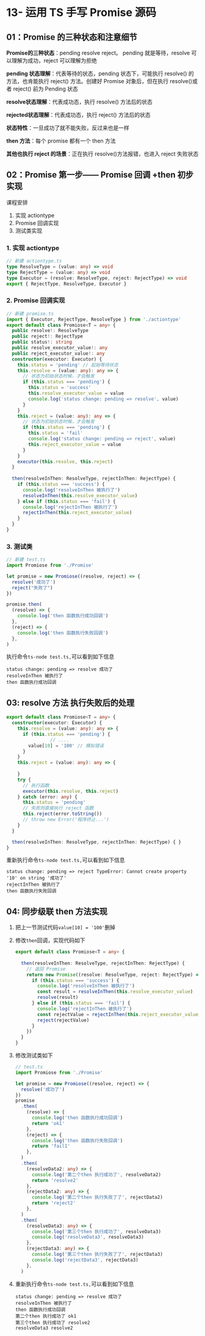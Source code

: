 # 13- 运用 TS 手写 Promise 源码

## 01：Promise 的三种状态和注意细节

**Promise的三种状态**：pending resolve reject。 pending 就是等待，resolve 可以理解为成功，reject 可以理解为拒绝

**pending 状态理解**：代表等待的状态，pending 状态下，可能执行 resolve() 的方法，也肯能执行 reject() 方法。创建好 Promise 对象后，但在执行 resolve()或者 reject() 前为 Pending 状态

**resolve状态理解**：代表成功态，执行 resolve() 方法后的状态

**rejected状态理解**：代表成功态，执行 reject() 方法后的状态

**状态特性**：一旦成功了就不能失败，反过来也是一样

**then 方法**：每个 promise 都有一个 then 方法

**其他也执行 reject 的场景**：正在执行 resolve()方法报错，也进入 reject 失败状态

## 02：Promise 第一步—— Promise 回调 +then 初步 实现

课程安排

1. 实现 actiontype
2. Promise 回调实现
3. 测试类实现

### 1. 实现 actiontype

```typescript
// 新建 actiontype.ts
type ResolveType = (value: any) => void
type RejectType = (value: any) => void
type Executor = (resolve: ResolveType, reject: RejectType) => void
export { RejectType, ResolveType, Executor }
```

### 2. Promise 回调实现

```typescript
// 新建 promise.ts 
import { Executor, RejectType, ResolveType } from './actiontype'
export default class Promiose<T = any> {
  public resolve!: ResolveType
  public reject!: RejectType
  public status!: string
  public resolve_executor_value!: any
  public reject_executor_value!: any
  constructor(executor: Executor) {
    this.status = 'pending' // 起始等待状态
    this.resolve = (value: any): any => {
      // 状态为初始状态时候，才会触发
      if (this.status === 'pending') {
        this.status = 'success'
        this.resolve_executor_value = value
        console.log('status change: pending => resolve', value)
      }
    }
    this.reject = (value: any): any => {
      // 状态为初始状态时候，才会触发
      if (this.status === 'pending') {
        this.status = 'fail'
        console.log('status change: pending => reject', value)
        this.reject_executor_value = value
      }
    }
    executor(this.resolve, this.reject)
  }
  
  then(resolveInThen: ResolveType, rejectInThen: RejectType) {
    if (this.status === 'success') {
      console.log('resolveInThen 被执行了')
      resolveInThen(this.resolve_executor_value)
    } else if (this.status === 'fail') {
      console.log('rejectInThen 被执行了')
      rejectInThen(this.reject_executor_value)
    }
  }
}
```

### 3. 测试类

```typescript
// 新建 test.ts
import Promiose from './Promise'

let promise = new Promiose((resolve, reject) => {
  resolve('成功了')
  reject("失败了")
})

promise.then(
  (resolve) => {
    console.log('then 函数执行成功回调')
  },
  (reject) => {
    console.log('then 函数执行失败回调')
  },
)
```

执行命令`ts-node test.ts,`可以看到如下信息

```shell
status change: pending => resolve 成功了
resolveInThen 被执行了
then 函数执行成功回调
```

## 03: resolve 方法 执行失败后的处理

```typescript
export default class Promiose<T = any> {
  constructor(executor: Executor) {
    this.resolve = (value: any): any => {
      if (this.status === 'pending') {
				// ....
        value[10] = '100' // 模拟错误
      }
    }
    this.reject = (value: any): any => {
  
    }
    try {
      // 执行函数
      executor(this.resolve, this.reject)
    } catch (error: any) {
      this.status = 'pending'
      // 失败则直接执行 reject 函数
      this.reject(error.toString())
      // throw new Error('程序终止...')
    }
  }

  then(resolveInThen: ResolveType, rejectInThen: RejectType) { }
}
```

重新执行命令`ts-node test.ts,`可以看到如下信息

```shell
status change: pending => reject TypeError: Cannot create property '10' on string '成功了'
rejectInThen 被执行了
then 函数执行失败回调
```

## 04: 同步级联 then 方法实现

1. 把上一节测试代码`value[10] = '100'`删掉

2. 修改`then`回调，实现代码如下

   ```typescript
   export default class Promiose<T = any> {
     
     then(resolveInThen: ResolveType, rejectInThen: RejectType) {
       // 返回 Promise 
       return new Promise((resolve: ResolveType, reject: RejectType) => {
         if (this.status === 'success') {
           console.log('resolveInThen 被执行了')
           const result = resolveInThen(this.resolve_executor_value)
           resolve(result)
         } else if (this.status === 'fail') {
           console.log('rejectInThen 被执行了')
           const rejectValue = rejectInThen(this.reject_executor_value)
           reject(rejectValue)
         }
       })
     }
   }
   ```

3. 修改测试类如下

   ```typescript
   // test.ts
   import Promiose from './Promise'
   
   let promise = new Promiose((resolve, reject) => {
     resolve('成功了')
   })
   promise
     .then(
       (resolve) => {
         console.log('then 函数执行成功回调')
         return 'ok1'
       },
       (reject) => {
         console.log('then 函数执行失败回调')
         return 'fail1'
       },
     )
     .then(
       (resolveData2: any) => {
         console.log('第二个then 执行成功了', resolveData2)
         return 'resolve2'
       },
       (rejectData2: any) => {
         console.log('第二个then 执行失败了了', rejectData2)
         return 'reject2'
       },
     )
     .then(
       (resolveData3: any) => {
         console.log('第三个then 执行成功了', resolveData3)
         console.log('resolveData3', resolveData3)
       },
       (rejectData3: any) => {
         console.log('第三个then 执行失败了了', rejectData3)
         console.log('rejectData3', rejectData3)
       },
     )
   ```

4. 重新执行命令`ts-node test.ts,`可以看到如下信息

   ```shell
   status change: pending => resolve 成功了
   resolveInThen 被执行了
   then 函数执行成功回调
   第二个then 执行成功了 ok1
   第三个then 执行成功了 resolve2
   resolveData3 resolve2
   ```

   
